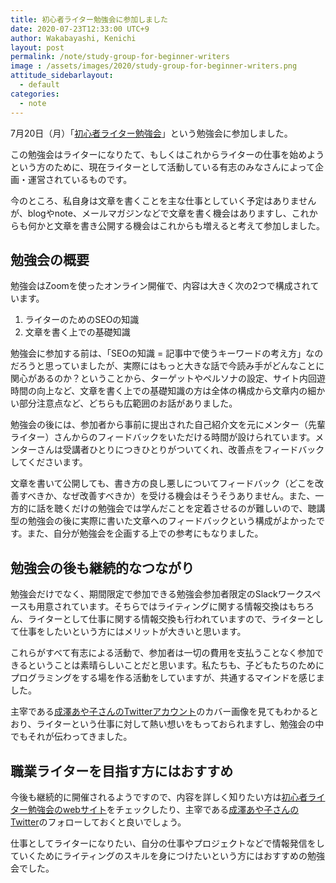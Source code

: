 ```yaml
---
title: 初心者ライター勉強会に参加しました
date: 2020-07-23T12:33:00 UTC+9
author: Wakabayashi, Kenichi
layout: post
permalink: /note/study-group-for-beginner-writers
image : /assets/images/2020/study-group-for-beginner-writers.png
attitude_sidebarlayout:
  - default
categories:
  - note
---
```

7月20日（月）「[初心者ライター勉強会](https://ayaynaririri.wixsite.com/writer-studymtg)」という勉強会に参加しました。

この勉強会はライターになりたて、もしくはこれからライターの仕事を始めようという方のために、現在ライターとして活動している有志のみなさんによって企画・運営されているものです。

今のところ、私自身は文章を書くことを主な仕事としていく予定はありませんが、blogやnote、メールマガジンなどで文章を書く機会はありますし、これからも何かと文章を書き公開する機会はこれからも増えると考えて参加しました。

## 勉強会の概要

勉強会はZoomを使ったオンライン開催で、内容は大きく次の2つで構成されています。

1. ライターのためのSEOの知識
2. 文章を書く上での基礎知識

勉強会に参加する前は、「SEOの知識 = 記事中で使うキーワードの考え方」なのだろうと思っていましたが、実際にはもっと大きな話で今読み手がどんなことに関心があるのか？ということから、ターゲットやペルソナの設定、サイト内回遊時間の向上など、文章を書く上での基礎知識の方は全体の構成から文章内の細かい部分注意点など、どちらも広範囲のお話がありました。

勉強会の後には、参加者から事前に提出された自己紹介文を元にメンター（先輩ライター）さんからのフィードバックをいただける時間が設けられています。メンターさんは受講者ひとりにつきひとりがついてくれ、改善点をフィードバックしてくださいます。

文章を書いて公開しても、書き方の良し悪しについてフィードバック（どこを改善すべきか、なぜ改善すべきか）を受ける機会はそうそうありません。また、一方的に話を聴くだけの勉強会では学んだことを定着させるのが難しいので、聴講型の勉強会の後に実際に書いた文章へのフィードバックという構成がよかったです。また、自分が勉強会を企画する上での参考にもなりました。

## 勉強会の後も継続的なつながり

勉強会だけでなく、期間限定で参加できる勉強会参加者限定のSlackワークスペースも用意されています。そちらではライティングに関する情報交換はもちろん、ライターとして仕事に関する情報交換も行われていますので、ライターとして仕事をしたいという方にはメリットが大きいと思います。

これらがすべて有志による活動で、参加者は一切の費用を支払うことなく参加できるということは素晴らしいことだと思います。私たちも、子どもたちのためにプログラミングをする場を作る活動をしていますが、共通するマインドを感じました。

主宰である[成澤あや子さんのTwitterアカウント](https://twitter.com/ayk_031)のカバー画像を見てもわかるとおり、ライターという仕事に対して熱い想いをもっておられますし、勉強会の中でもそれが伝わってきました。

## 職業ライターを目指す方にはおすすめ

今後も継続的に開催されるようですので、内容を詳しく知りたい方は[初心者ライター勉強会のwebサイト](https://ayaynaririri.wixsite.com/writer-studymtg)をチェックしたり、主宰である[成澤あや子さんのTwitter](https://twitter.com/ayk_031)のフォローしておくと良いでしょう。

仕事としてライターになりたい、自分の仕事やプロジェクトなどで情報発信をしていくためにライティングのスキルを身につけたいという方にはおすすめの勉強会でした。
